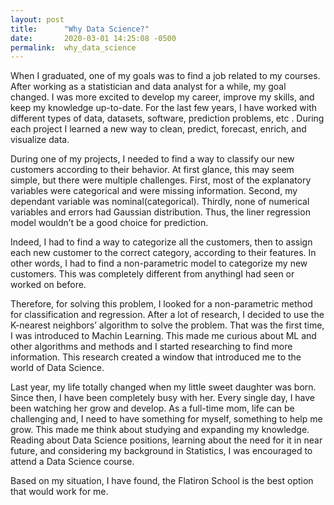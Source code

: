 ```yaml
---
layout: post
title:      "Why Data Science?"
date:       2020-03-01 14:25:08 -0500
permalink:  why_data_science
---
```



When I graduated, one of my goals was to find a job related to my courses. After working as a statistician and data analyst for a while, my goal changed. I was more excited to develop my career, improve my skills, and keep my knowledge up-to-date. For the last few years, I have worked with different types of data, datasets, software, prediction problems, etc . During each project I learned a new way to clean, predict, forecast, enrich, and visualize data.

During one of my projects, I needed to find a way to classify our new customers according to their behavior. At first glance, this may seem simple, but there were multiple challenges. First, most of the explanatory variables were categorical and were missing information. Second, my dependant variable was nominal(categorical). Thirdly, none of numerical variables and errors had Gaussian distribution. Thus, the liner regression model wouldn’t be a good choice for prediction.

Indeed, I had to find a way to categorize all the customers, then to assign each new customer to the correct category, according to their features. In other words, I had to find a non-parametric model to categorize my new customers. This was completely different from anythingI had seen or worked on before.

Therefore, for solving this problem, I looked for a non-parametric method for classification and regression. After a lot of research, I decided to use the K-nearest neighbors’ algorithm to solve the problem. That was the first time, I was introduced to Machin Learning. This made me curious about ML and other algorithms and methods and I started researching to find more information. This research created a window that introduced me to the world of Data Science.

Last year, my life totally changed when my little sweet daughter was born. Since then, I have been completely busy with her. Every single day, I have been watching her grow and develop. As a full-time mom, life can be challenging and, I need to have something for myself, something to help me grow. This made me think about studying and expanding my knowledge. Reading about Data Science positions, learning about the need for it in near future, and considering my background in Statistics, I was encouraged to attend a Data Science course.

Based on my situation, I have found, the Flatiron School is the best option that would work for me.
